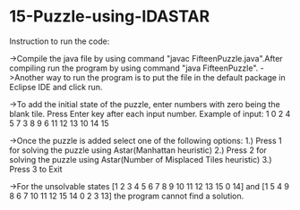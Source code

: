 # 15-Puzzle-using-IDASTAR

Instruction to run the code:

->Compile the java file by using command "javac FifteenPuzzle.java".After compiling run the program by using command "java FifteenPuzzle".
->Another way to run the program is to put the file in the default package in Eclipse IDE and click run.

->To add the initial state of the puzzle, enter numbers with zero being the blank tile. Press Enter key after each input number.
Example of input:
1
0
2
4
5
7
3
8
9
6
11
12
13
10
14
15

->Once the puzzle is added select one of the following options:
1.) Press 1 for solving the puzzle using Astar(Manhattan heuristic) 
2.) Press 2 for solving the puzzle using Astar(Number of Misplaced Tiles heuristic)
3.) Press 3 to Exit

->For the unsolvable states [1 2 3 4 5 6 7 8 9 10 11 12 13 15 0 14] and [1 5 4 9 8 6 7 10 11 12 15 14 0 2 3 13] the program cannot find a solution.


